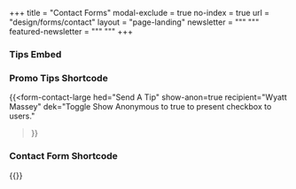 +++
title = "Contact Forms"
modal-exclude = true
no-index = true
url = "design/forms/contact"
layout = "page-landing"
newsletter = """
"""
featured-newsletter = """
"""
+++

<div
  class="
    border-b border-s-4 mt-10 space-y-4 p-4 font-sans
"
>
  <h3 class="mb-8 font-sans text-3xl italic leading-none">
    Tips Embed
  </h3>

  <script src="https://spotlightpa.org/embed.js" async></script><div data-spl-embed-version="1" data-spl-src="https://spotlightpa.org/embeds/tips/?tip_text=Customizable%20Tips%20Teaser&flag_text=Customizable%20Eyebrow"></div>


</div>
<div
  class="
    border-b border-s-4 mt-10 space-y-4 p-4
"
>
  <h3 class="mb-8 font-sans text-3xl italic leading-none">
    Promo Tips Shortcode
  </h3>

{{<form-contact-large
  hed="Send A Tip"
  show-anon=true
  recipient="Wyatt Massey"
  dek="Toggle Show Anonymous to true to present checkbox to users."
>}}
</div>
<div
  class="
    border-b border-s-4 mt-10 space-y-4 p-4 font-sans
"
>
  <h3 class="mb-8 font-sans text-3xl italic leading-none">
    Contact Form Shortcode
  </h3>
{{<form-contact-large
  hed="Contact Form"
  dek="For news tips, please see [our tips page](/tips/). For technical problems, please email [webmaster@spotlightpa.org](mailto:webmaster@spotlightpa.org). For general comments, please use the form below. Other submissions, including press releases or events, will not receive a response."
  submit="Send Inquiry"
>}}
</div>
